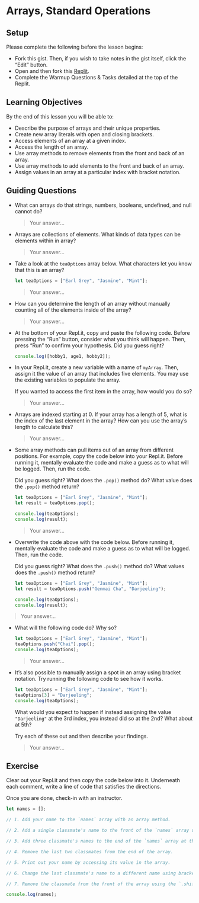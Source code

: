 # Arrays, Standard Operations

## Setup

Please complete the following before the lesson begins:

- Fork this gist. Then, if you wish to take notes in the gist itself, click the “Edit” button.
- Open and then fork this [Replit](https://replit.com/@bwreid/Arrays-Part-I).
- Complete the Warmup Questions & Tasks detailed at the top of the Replit.

## Learning Objectives

By the end of this lesson you will be able to:

- Describe the purpose of arrays and their unique properties.
- Create new array literals with open and closing brackets.
- Access elements of an array at a given index.
- Access the length of an array.
- Use array methods to remove elements from the front and back of an array.
- Use array methods to add elements to the front and back of an array.
- Assign values in an array at a particular index with bracket notation.

## Guiding Questions

- What can arrays do that strings, numbers, booleans, undefined, and null cannot do?

  > Your answer…

- Arrays are collections of elements. What kinds of data types can be elements within in array?

  > Your answer…

- Take a look at the `teaOptions` array below. What characters let you know that this is an array?

  ```js
  let teaOptions = ["Earl Grey", "Jasmine", "Mint"];
  ```

  > Your answer…

- How can you determine the length of an array without manually counting all of the elements inside of the array?

  > Your answer…

- At the bottom of your Repl.it, copy and paste the following code. Before pressing the “Run” button, consider what you think will happen. Then, press “Run” to confirm your hypothesis. Did you guess right?

  ```js
  console.log([hobby1, age1, hobby2]);
  ```

- In your Repl.it, create a new variable with a name of `myArray`. Then, assign it the value of an array that includes five elements. You may use the existing variables to populate the array.

  If you wanted to access the first item in the array, how would you do so?

  > Your answer…

- Arrays are indexed starting at 0. If your array has a length of 5, what is the index of the last element in the array? How can you use the array’s length to calculate this?

  > Your answer…

- Some array methods can pull items out of an array from different positions. For example, copy the code below into your Repl.it. Before running it, mentally evaluate the code and make a guess as to what will be logged. Then, run the code.

  Did you guess right? What does the `.pop()` method do? What value does the `.pop()` method return?

  ```js
  let teaOptions = ["Earl Grey", "Jasmine", "Mint"];
  let result = teaOptions.pop();

  console.log(teaOptions);
  console.log(result);
  ```

  > Your answer…

- Overwrite the code above with the code below. Before running it, mentally evaluate the code and make a guess as to what will be logged. Then, run the code.

  Did you guess right? What does the `.push()` method do? What values does the `.push()` method return?

  ```js
  let teaOptions = ["Earl Grey", "Jasmine", "Mint"];
  let result = teaOptions.push("Genmai Cha", "Darjeeling");

  console.log(teaOptions);
  console.log(result);
  ```

> Your answer…

- What will the following code do? Why so?

  ```js
  let teaOptions = ["Earl Grey", "Jasmine", "Mint"];
  teaOptions.push("Chai").pop();
  console.log(teaOptions);
  ```

  > Your answer…

- It’s also possible to manually assign a spot in an array using bracket notation. Try running the following code to see how it works.

  ```js
  let teaOptions = ["Earl Grey", "Jasmine", "Mint"];
  teaOptions[3] = "Darjeeling";
  console.log(teaOptions);
  ```

  What would you expect to happen if instead assigning the value `"Darjeeling"` at the 3rd index, you instead did so at the 2nd? What about at 5th?

  Try each of these out and then describe your findings.

  > Your answer…

## Exercise

Clear out your Repl.it and then copy the code below into it. Underneath each comment, write a line of code that satisfies the directions.

Once you are done, check-in with an instructor.

```js
let names = [];

// 1. Add your name to the `names` array with an array method.

// 2. Add a single classmate's name to the front of the `names` array using the `.unshift()` method.

// 3. Add three classmate's names to the end of the `names` array at the same time.

// 4. Remove the last two classmates from the end of the array.

// 5. Print out your name by accessing its value in the array.

// 6. Change the last classmate's name to a different name using bracket notation. To access the last element in the array, make sure to use the `.length` property.

// 7. Remove the classmate from the front of the array using the `.shift()` method. Then, add it to the end of the array. Consider how you can do this without having to retype the person's name.

console.log(names);
```
